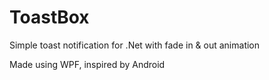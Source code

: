 # ToastBox
Simple toast notification for .Net with fade in & out animation

Made using WPF, inspired by Android
